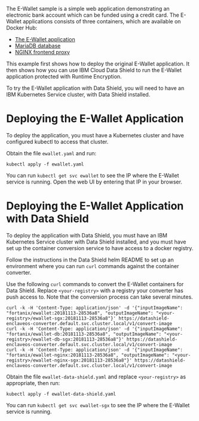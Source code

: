 The E-Wallet sample is a simple web application demonstrating an electronic
bank account which can be funded using a credit card. The E-Wallet applications
consists of three containers, which are available on Docker Hub:

 * [The E-Wallet application](https://hub.docker.com/r/fortanix/ewallet/)
 * [MariaDB database](https://hub.docker.com/r/fortanix/ewallet-db/)
 * [NGINX frontend proxy](https://hub.docker.com/r/fortanix/ewallet-nginx/)

This example first shows how to deploy the original E-Wallet application.
It then shows how you can use IBM Cloud Data Shield to run the E-Wallet
application protected with Runtime Encryption.

To try the E-Wallet application with Data Shield, you will need to have
an IBM Kubernetes Service cluster, with Data Shield installed.

# Deploying the E-Wallet Application

To deploy the application, you must have a Kubernetes cluster and have
configured kubectl to access that cluster.

Obtain the file `ewallet.yaml` and run:

    kubectl apply -f ewallet.yaml

You can run `kubectl get svc ewallet` to see the IP where the E-Wallet service
is running. Open the web UI by entering that IP in your browser.

# Deploying the E-Wallet Application with Data Shield

To deploy the application with Data Shield, you must have an IBM Kubernetes
Service cluster with Data Shield installed, and you must have set up the
container conversion service to have access to a docker registry.

Follow the instructions in the Data Shield helm README to set up an environment
where you can run `curl` commands against the container converter.

Use the following `curl` commands to convert the E-Wallet containers for Data
Shield. Replace `<your-registry>` with a registry your converter has push
access to. Note that the conversion process can take several minutes.

    curl -k -H 'Content-Type: application/json' -d '{"inputImageName": "fortanix/ewallet:20181113-28536a8", "outputImageName": "<your-registry>/ewallet-sgx:20181113-28536a8"}' https://datashield-enclaveos-converter.default.svc.cluster.local/v1/convert-image
    curl -k -H 'Content-Type: application/json' -d '{"inputImageName": "fortanix/ewallet-db:20181113-28536a8", "outputImageName": "<your-registry>/ewallet-db-sgx:20181113-28536a8"}' https://datashield-enclaveos-converter.default.svc.cluster.local/v1/convert-image
    curl -k -H 'Content-Type: application/json' -d '{"inputImageName": "fortanix/ewallet-nginx:20181113-28536a8", "outputImageName": "<your-registry>/ewallet-nginx-sgx:20181113-28536a8"}' https://datashield-enclaveos-converter.default.svc.cluster.local/v1/convert-image

Obtain the file `ewallet-data-shield.yaml` and replace `<your-registry>` as
appropriate, then run:

    kubectl apply -f ewallet-data-shield.yaml

You can run `kubectl get svc ewallet-sgx` to see the IP where the E-Wallet
service is running.
